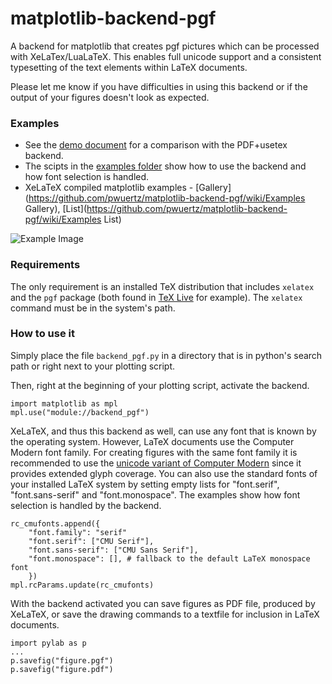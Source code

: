matplotlib-backend-pgf
======================

A backend for matplotlib that creates pgf pictures which can be processed with XeLaTex/LuaLaTeX. This enables full unicode support and a consistent typesetting of the text elements within LaTeX documents.

Please let me know if you have difficulties in using this backend or if the output of your figures doesn't look as expected.

### Examples

* See the [demo document](https://github.com/pwuertz/matplotlib-backend-pgf/raw/master/demo/demo.pdf) for a comparison with the PDF+usetex backend.
* The scipts in the [examples folder](https://github.com/pwuertz/matplotlib-backend-pgf/tree/master/examples) show how to use the backend and how font selection is handled.
* XeLaTeX compiled matplotlib examples - [Gallery](https://github.com/pwuertz/matplotlib-backend-pgf/wiki/Examples Gallery), [List](https://github.com/pwuertz/matplotlib-backend-pgf/wiki/Examples List)

![Example Image](https://github.com/pwuertz/matplotlib-backend-pgf/raw/master/demo/figure-pgf.png)

### Requirements

The only requirement is an installed TeX distribution that includes `xelatex` and the `pgf` package (both found in [TeX Live](http://www.tug.org/texlive/) for example). The `xelatex` command must be in the system's path.

### How to use it

Simply place the file `backend_pgf.py` in a directory that is in python's search path or right next to your plotting script.

Then, right at the beginning of your plotting script, activate the backend.

    import matplotlib as mpl
    mpl.use("module://backend_pgf")

XeLaTeX, and thus this backend as well, can use any font that is known by the operating system. However, LaTeX documents use the Computer Modern font family. For creating figures with the same font family it is recommended to use the [unicode variant of Computer Modern](http://sourceforge.net/projects/cm-unicode/) since it provides extended glyph coverage. You can also use the standard fonts of your installed LaTeX system by setting empty lists for "font.serif", "font.sans-serif" and "font.monospace". The examples show how font selection is handled by the backend.

    rc_cmufonts.append({
        "font.family": "serif"
        "font.serif": ["CMU Serif"],
        "font.sans-serif": ["CMU Sans Serif"],
        "font.monospace": [], # fallback to the default LaTeX monospace font
        })
    mpl.rcParams.update(rc_cmufonts)

With the backend activated you can save figures as PDF file, produced by XeLaTeX, or save the drawing commands to a textfile for inclusion in LaTeX documents.

    import pylab as p
    ...
    p.savefig("figure.pgf")
    p.savefig("figure.pdf")
